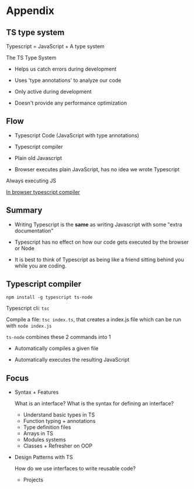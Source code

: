 # Appendix

## TS type system

Typescript = JavaScript + A type system

The TS Type System

- Helps us catch errors during development

- Uses 'type annotations' to analyze our code

- Only active during development

- Doesn't provide any performance optimization

## Flow

- Typescript Code (JavaScript with type annotations)

- Typescript compiler

- Plain old Javascript

- Browser executes plain JavaScript, has no idea we wrote Typescript

Always executing JS

[In browser typescript compiler](https://typescriptlang.org/play)

## Summary

- Writing Typescript is the **same** as writing Javascript with some "extra documentation"

- Typescript has no effect on how our code gets executed by the browser or Node

- It is best to think of Typescript as being like a friend sitting behind you while you are coding.

## Typescript compiler

```
npm install -g typescript ts-node
```

Typescript cli: `tsc`

Compile a file: `tsc index.ts`, that creates a index.js file which can be run with `node index.js`

`ts-node` combines these 2 commands into 1

- Automatically compiles a given file

- Automatically executes the resulting JavaScript

## Focus

- Syntax + Features

  What is an interface? What is the syntax for defining an interface?

  - Understand basic types in TS
  - Function typing + annotations
  - Type definition files
  - Arrays in TS
  - Modules systems
  - Classes + Refresher on OOP

- Design Patterns with TS

  How do we use interfaces to write reusable code?

  - Projects

